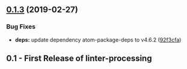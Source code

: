 ## [0.1.3](https://github.com/AtomLinter/linter-processing-java/compare/v0.1.2...v0.1.3) (2019-02-27)


### Bug Fixes

* **deps:** update dependency atom-package-deps to v4.6.2 ([92f3cfa](https://github.com/AtomLinter/linter-processing-java/commit/92f3cfa))

## 0.1 - First Release of linter-processing
